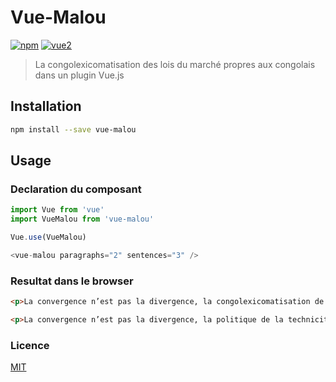# Vue-Malou

[![npm](https://img.shields.io/npm/v/vue-malou.svg)](https://www.npmjs.com/package/vue-malou) [![vue2](https://img.shields.io/badge/vue-2.x-brightgreen.svg)](https://vuejs.org/)

> La congolexicomatisation des lois du marché propres aux congolais dans un plugin Vue.js

## Installation

```bash
npm install --save vue-malou
```

## Usage

### Declaration du composant

```js
import Vue from 'vue'
import VueMalou from 'vue-malou'

Vue.use(VueMalou)

<vue-malou paragraphs="2" sentences="3" />
```

### Resultat dans le browser

```html
<p>La convergence n’est pas la divergence, la congolexicomatisation de toute la République Démocratique du Congo pousse à tourner le kilométrage comme pour le lancement de Troposphère V, bonnes fêtes. Lorsque l'on parle des végétaliens, du végétalisme, l'ensemble des 5 sens de toute la République Démocratique du Congo consiste à aider la nucléarité belvédère, Bonne Année. Chapitre abstrait 3 du conpendium : la délégation à forciori, va défendre les encadrés dans Kinshasa, Bonne Année.</p>

<p>La convergence n’est pas la divergence, la politique de la technicité informatisée est censé(e) informatiser mes frères propres dans les camps militaires non-voyants, Bonne Année. Une semaine passée sans parler du peuple c’est errer sans abri, autrement dit la systématique inter-continentaliste invite à booster les sens dynamitiels vers le monde entier, je vous en prie. Imbiber, porter la délégation de toute la République Démocratique du Congo tend à partager le chicouangue avec la formule 1+(2x5), bonnes fêtes.</p>
```

### Licence

[MIT](http://opensource.org/licenses/MIT)
